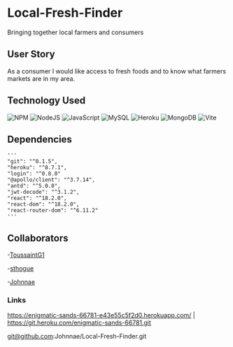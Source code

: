 # Local-Fresh-Finder
Bringing together local farmers and consumers 

## User Story 

As a consumer I would like access to fresh foods and to know what farmers markets are in my area. 

## Technology Used 
![NPM](https://img.shields.io/badge/NPM-%23000000.svg?style=for-the-badge&logo=npm&logoColor=white)
![NodeJS](https://img.shields.io/badge/node.js-6DA55F?style=for-the-badge&logo=node.js&logoColor=white)
![JavaScript](https://img.shields.io/badge/javascript-%23323330.svg?style=for-the-badge&logo=javascript&logoColor=%23F7DF1E)
![MySQL](https://img.shields.io/badge/MySQL-005C84?style=for-the-badge&logo=mysql&logoColor=white)
![Heroku](https://img.shields.io/badge/Heroku-430098?style=for-the-badge&logo=heroku&logoColor=white) 
![MongoDB](https://img.shields.io/badge/MongoDB-4EA94B?style=for-the-badge&logo=mongodb&logoColor=white) 
![Vite](https://img.shields.io/badge/Vite-B73BFE?style=for-the-badge&logo=vite&logoColor=FFD62E) 

## Dependencies 

    '''
    "git": "^0.1.5",
    "heroku": "^8.7.1",
    "login": "^0.8.0" 
    "@apollo/client": "^3.7.14",
    "antd": "^5.0.0",
    "jwt-decode": "^3.1.2",
    "react": "^18.2.0",
    "react-dom": "^18.2.0",
    "react-router-dom": "^6.11.2" 
    '''

## Collaborators  
-[ToussaintG1](https://github.com/ToussaintG1)

-[sthogue](https://github.com/sthogue) 

-[Johnnae](https://github.com/Johnnae)


### Links 
https://enigmatic-sands-66781-e43e55c5f2d0.herokuapp.com/ | https://git.heroku.com/enigmatic-sands-66781.git 

git@github.com:Johnnae/Local-Fresh-Finder.git 

